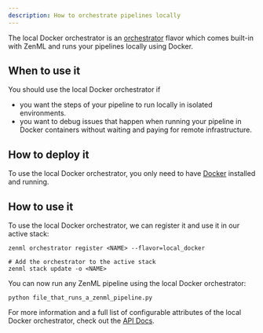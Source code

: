 ```yaml
---
description: How to orchestrate pipelines locally
---
```


The local Docker orchestrator is an [orchestrator](./orchestrators.md) flavor which comes built-in with 
ZenML and runs your pipelines locally using Docker.

## When to use it

You should use the local Docker orchestrator if
* you want the steps of your pipeline to run locally in isolated environments.
* you want to debug issues that happen when running your pipeline in Docker containers without
waiting and paying for remote infrastructure.

## How to deploy it

To use the local Docker orchestrator, you only need to have [Docker](https://www.docker.com/) installed and running.

## How to use it

To use the local Docker orchestrator, we can register it and use it in our active stack:
```shell
zenml orchestrator register <NAME> --flavor=local_docker

# Add the orchestrator to the active stack
zenml stack update -o <NAME>
```

You can now run any ZenML pipeline using the local Docker orchestrator:
```shell
python file_that_runs_a_zenml_pipeline.py
```

For more information and a full list of configurable attributes of the local Docker orchestrator, check out the 
[API Docs](https://apidocs.zenml.io/latest/api_docs/orchestrators/#zenml.orchestrators.local_docker.local_docker_orchestrator.LocalDockerOrchestrator).
